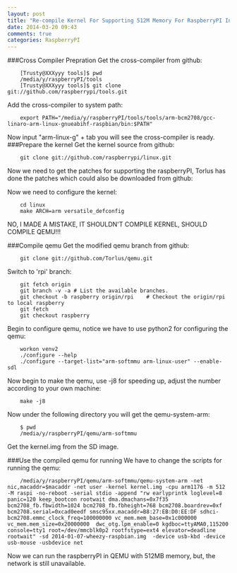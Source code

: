 ```yaml
---
layout: post
title: "Re-compile Kernel For Supporting 512M Memory For RaspberryPI In Qemu"
date: 2014-03-20 09:43
comments: true
categories: RaspberryPI
---
```

###Cross Compiler Prepration
Get the cross-compiler from github:<br />

```
	[Trusty@XXXyyy tools]$ pwd
	/media/y/raspberryPI/tools
	[Trusty@XXXyyy tools]$ git clone git://github.com/raspberrypi/tools.git

```
Add the cross-compiler to system path:<br />

```
	export PATH="/media/y/raspberryPI/tools/tools/arm-bcm2708/gcc-linaro-arm-linux-gnueabihf-raspbian/bin:$PATH"

```
Now input "arm-linux-g" + tab you will see the cross-compiler is ready.<br />
###Prepare the kernel
Get the kernel source from github:<br />

```
	git clone git://github.com/raspberrypi/linux.git

```
Now we need to get the patches for supporting the raspberryPI, Torlus has done the patches which could also be downloaded from github:<br />


Now we need to configure the kernel:<br />

```
	cd linux
	make ARCH=arm versatile_defconfig

```


NO, I MADE A MISTAKE, IT SHOULDN'T COMPILE KERNEL, SHOULD COMPILE QEMU!!!

###Compile qemu
Get the modified qemu branch from github:<br />

```
	git clone git://github.com/Torlus/qemu.git

```
Switch to 'rpi' branch:<br />

```
	git fetch origin
	git branch -v -a # List the available branches.
	git checkout -b raspberry origin/rpi	# Checkout the origin/rpi to local raspberry
	git fetch
	git checkout raspberry

```
Begin to configure qemu, notice we have to use python2 for configuring the qemu:<br />

```
	workon venv2
	./configure --help
	./configure --target-list="arm-softmmu arm-linux-user" --enable-sdl 

```
Now begin to make the qemu, use -j8 for speeding up, adjust the number according to your own machine:<br />

```
	make -j8

```
Now under the following directory you will get the qemu-system-arm:<br />

```
	$ pwd
	/media/y/raspberryPI/qemu/arm-softmmu

```
Get the kernel.img from the SD image. <br />

###Use the compiled qemu for running
We have to change the scripts for running the qemu:<br />

```
	/media/y/raspberryPI/qemu/arm-softmmu/qemu-system-arm -net nic,macaddr=$macaddr -net user -kernel kernel.img -cpu arm1176 -m 512 -M raspi -no-reboot -serial stdio -append "rw earlyprintk loglevel=8 panic=120 keep_bootcon rootwait dma.dmachans=0x7f35 bcm2708_fb.fbwidth=1024 bcm2708_fb.fbheight=768 bcm2708.boardrev=0xf bcm2708.serial=0xcad0eedf smsc95xx.macaddr=B8:27:EB:D0:EE:DF sdhci-bcm2708.emmc_clock_freq=100000000 vc_mem.mem_base=0x1c000000 vc_mem.mem_size=0x20000000  dwc_otg.lpm_enable=0 kgdboc=ttyAMA0,115200 console=tty1 root=/dev/mmcblk0p2 rootfstype=ext4 elevator=deadline rootwait" -sd 2014-01-07-wheezy-raspbian.img  -device usb-kbd -device usb-mouse -usbdevice net 

```
Now we can run the raspberryPI in QEMU with 512MB memory, but, the network is still unavailable. 

